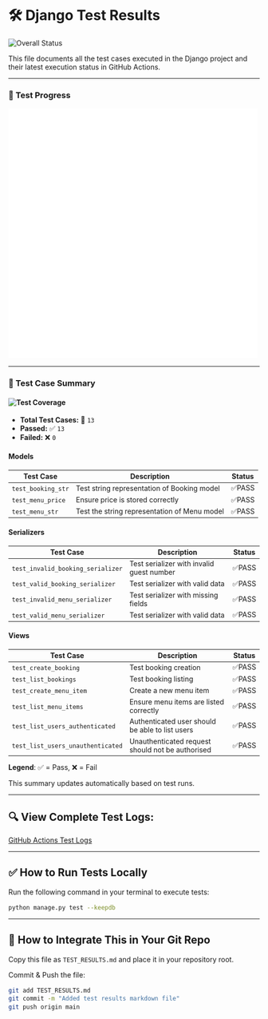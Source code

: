 # 🛠 Django Test Results

![Overall Status](https://github.com/Dhanrajshyam/LittleLemon/actions/workflows/test.yml/badge.svg)

This file documents all the test cases executed in the Django project and their latest execution status in GitHub Actions.

---

### 📝 Test Progress

![Test Speedometer](speedometer.svg)

---

### 📝 Test Case Summary
#### ![Test Coverage](https://img.shields.io/badge/Tests-✅_100%25_Passed-green)

- **Total Test Cases:** 🧪 `13`
- **Passed:** ✅ `13`
- **Failed:** ❌ `0`


            
#### Models
| Test Case | Description | Status |
| --------- | ----------- | ------ |
| `test_booking_str` | Test string representation of Booking model | ✅PASS |
| `test_menu_price` | Ensure price is stored correctly | ✅PASS |
| `test_menu_str` | Test the string representation of Menu model | ✅PASS |

#### Serializers
| Test Case | Description | Status |
| --------- | ----------- | ------ |
| `test_invalid_booking_serializer` | Test serializer with invalid guest number | ✅PASS |
| `test_valid_booking_serializer` | Test serializer with valid data | ✅PASS |
| `test_invalid_menu_serializer` | Test serializer with missing fields | ✅PASS |
| `test_valid_menu_serializer` | Test serializer with valid data | ✅PASS |

#### Views
| Test Case | Description | Status |
| --------- | ----------- | ------ |
| `test_create_booking` | Test booking creation | ✅PASS |
| `test_list_bookings` | Test booking listing | ✅PASS |
| `test_create_menu_item` | Create a new menu item | ✅PASS |
| `test_list_menu_items` | Ensure menu items are listed correctly | ✅PASS |
| `test_list_users_authenticated` | Authenticated user should be able to list users | ✅PASS |
| `test_list_users_unauthenticated` | Unauthenticated request should not be authorised | ✅PASS |


**Legend**: ✅ = Pass, ❌ = Fail

This summary updates automatically based on test runs.

---

## 🔍 View Complete Test Logs:
[GitHub Actions Test Logs](https://github.com/Dhanrajshyam/LittleLemon/actions/workflows/test.yml)

---

## ✅ **How to Run Tests Locally**
Run the following command in your terminal to execute tests:
```bash
python manage.py test --keepdb
```
---

## 📢 How to Integrate This in Your Git Repo

Copy this file as `TEST_RESULTS.md` and place it in your repository root.

Commit & Push the file:
```bash
git add TEST_RESULTS.md
git commit -m "Added test results markdown file"
git push origin main
```
